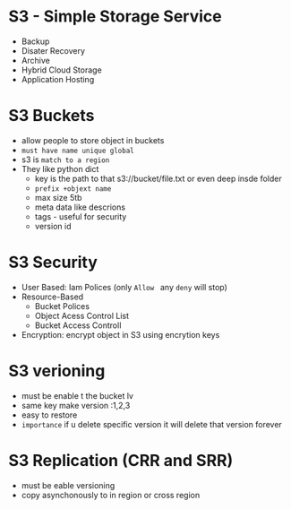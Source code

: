 # S3 - Simple Storage Service
 - Backup
 - Disater Recovery
 - Archive
 - Hybrid Cloud Storage
 - Application Hosting
# S3 Buckets
 - allow people to store object in buckets
 - `must have name unique global`
 - s3 is `match to a region`
 - They like python dict
     - key is the path to that s3://bucket/file.txt or even deep insde folder
     - `prefix +objext name`
     -  max size 5tb
     -  meta data like descrions
     -  tags - useful for security
     -  version id
# S3 Security
 - User Based: Iam Polices (only `Allow ` any `deny` will stop)
 - Resource-Based
     - Bucket Polices
     - Object Acess Control List
     - Bucket Access Controll
 - Encryption: encrypt object in S3 using encrytion keys
# S3 verioning
 - must be enable t the bucket lv
 - same key make version :1,2,3
 - easy to restore
- `importance` if u delete  specific version  it will delete that version forever
# S3 Replication (CRR and SRR) 
 - must be eable versioning
 - copy asynchonously to in region or cross region
